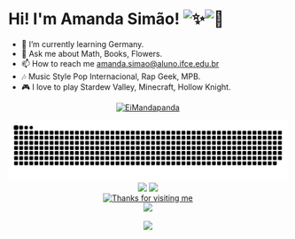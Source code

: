 # Hi! I'm Amanda Simão! <img src="https://fonts.gstatic.com/s/e/notoemoji/latest/2728/512.gif" alt="✨" width="32" height="32"><picture><img src="https://fonts.gstatic.com/s/e/notoemoji/latest/1f37f/512.gif" alt="🍿" width="32" height="32">


- 🌻 I’m currently learning Germany.
- 💬 Ask me about Math, Books, Flowers.
- 📫 How to reach me amanda.simao@aluno.ifce.edu.br
- 🎶 Music Style Pop Internacional, Rap Geek, MPB.
- 🎮 I love to play Stardew Valley, Minecraft, Hollow Knight.

<div align="center">
  <a href="https://twitter.com/EiMandapanda" target="blank"><img src="https://img.shields.io/twitter/follow/EiMandapanda?logo=twitter&style=for-the-badge" alt="EiMandapanda" /></a> </p>

<picture>
  <source media="(prefers-color-scheme: dark)" srcset="https://raw.githubusercontent.com/holic-x/holic-x/output/github-contribution-grid-snake-dark.svg">
  <source media="(prefers-color-scheme: light)" srcset="https://raw.githubusercontent.com/holic-x/holic-x/output/github-contribution-grid-snake.svg">
  <img alt="github contribution grid snake animation" src="https://raw.githubusercontent.com/adorabled4/adorabled4/output/github-contribution-grid-snake.svg"></br>
</picture>

<div>
    
   <img src="https://github-readme-stats-trinibs-projects.vercel.app/api?username=AmandaSimao01&show_icons=true&theme=merko&border_color=599200">
<a href="https://github.com/trinib/AdGuard-WireGuard-Unbound-DNScrypt"><img src="https://github-readme-stats-trinibs-projects.vercel.app/api/top-langs?username=AmandaSimao01&theme=merko&layout=compact&border_color=599200&langs_count=6">

</div>

<div align="center">

<img height="120" alt="Thanks for visiting me" width="100%" src="https://raw.githubusercontent.com/BrunnerLivio/brunnerlivio/master/images/marquee.svg" />
<br /><img src="https://github.com/sciencepal/sciencepal/blob/master/assets/Hi.gif" width="29px">

</div>

[![](https://visitcount.itsvg.in/api?id=AmandaSimao01&icon=0&color=0)](https://visitcount.itsvg.in)



